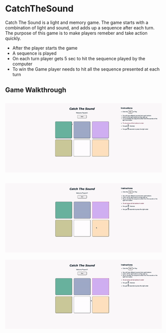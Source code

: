# CatchTheSound

Catch The Sound is a light and memory game. The game starts with a combination of light and sound, and adds up a sequence after each turn. 
The purpose of this game is to make players remeber and take action quickly. 

- After the player starts the game
- A sequence is played
- On each turn player gets 5 sec to hit the sequence played by the computer
- To win the Game player needs to hit all the sequence presented at each turn

## Game Walkthrough

![Application Walkthrough](catch_sound.gif)
---
![](catch_sound2.gif)
---
![](catch_sound3.gif)
